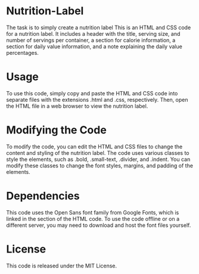 # Nutrition-Label
The task is to simply create a nutrition label 
This is an HTML and CSS code for a nutrition label. It includes a header with the title, serving size, and number of servings per container, a section for calorie information, a section for daily value information, and a note explaining the daily value percentages.

# Usage
To use this code, simply copy and paste the HTML and CSS code into separate files with the extensions .html and .css, respectively. Then, open the HTML file in a web browser to view the nutrition label.

# Modifying the Code
To modify the code, you can edit the HTML and CSS files to change the content and styling of the nutrition label. The code uses various classes to style the elements, such as .bold, .small-text, .divider, and .indent. You can modify these classes to change the font styles, margins, and padding of the elements.

# Dependencies
This code uses the Open Sans font family from Google Fonts, which is linked in the <head> section of the HTML code. To use the code offline or on a different server, you may need to download and host the font files yourself.

# License
This code is released under the MIT License.
